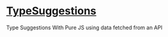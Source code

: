 # <a target="_blank" href="https://ayt1da.github.io/TypeSuggestions/">TypeSuggestions</a>

 Type Suggestions With Pure JS using data fetched from an API
